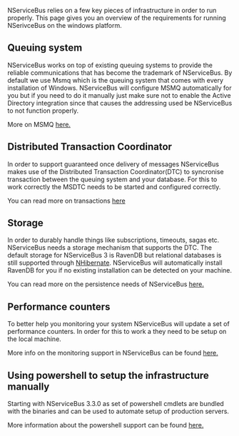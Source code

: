<!--
title: "Running NServiceBus on Windows"
tags: ""
summary: "<p>NServiceBus relies on a few key pieces of infrastructure in order to run properly. This page gives you an overview of the requirements for running NSerivceBus on the windows platform.</p>
<h2>Queuing system</h2>
"
-->

NServiceBus relies on a few key pieces of infrastructure in order to run properly. This page gives you an overview of the requirements for running NSerivceBus on the windows platform.

Queuing system
--------------

NServiceBus works on top of existing queuing systems to provide the reliable communications that has become the trademark of NServiceBus. By default we use Msmq which is the queuing system that comes with every installation of Windows. NServiceBus will configure MSMQ automatically for you but if you need to do it manually just make sure not to enable the Active Directory integration since that causes the addressing used be NServiceBus to not function properly. 

More on MSMQ [here.](msmq-information.md)

Distributed Transaction Coordinator
-----------------------------------

In order to support guaranteed once delivery of messages NServiceBus makes use of the Distributed Transaction Coordinator(DTC) to syncronise transaction between the queuing system and your database. For this to work correctly the MSDTC needs to be started and configured correctly. 

You can read more on transactions
[here](transactions-message-processing.md)

Storage
-------

In order to durably handle things like subscriptions, timeouts, sagas etc. NServiceBus needs a storage mechanism that supports the DTC. The default storage for NServiceBus 3 is RavenDB but relational databases is still supported through
[NHibernate](relational-persistence-using-nhibernate.md). NServiceBus will automatically install RavenDB for you if no existing installation can be detected on your machine. 

You can read more on the persistence needs of NServiceBus
[here.](persistence-in-nservicebus.md)

Performance counters
--------------------

To better help you monitoring your system NServiceBus will update a set of performance counters. In order for this to work a they need to be setup on the local machine. 

More info on the monitoring support in NServiceBus can be found
[here.](monitoring-nservicebus-endpoints.md)

Using powershell to setup the infrastructure manually
-----------------------------------------------------

Starting with NServiceBus 3.3.0 as set of powershell cmdlets are bundled with the binaries and can be used to automate setup of production servers. 

More information about the powershell support can be found
[here.](managing-nservicebus-using-powershell.md)

